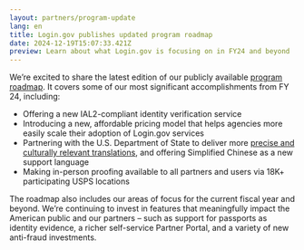 ```yaml
---
layout: partners/program-update
lang: en
title: Login.gov publishes updated program roadmap
date: 2024-12-19T15:07:33.421Z
preview: Learn about what Login.gov is focusing on in FY24 and beyond
---
```

We’re excited to share the latest edition of our publicly available [program roadmap](https://www.login.gov/partners/roadmap/). It covers some of our most significant accomplishments from FY 24, including:

* O﻿ffering a new IAL2-compliant identity verification service
* I﻿ntroducing a new, affordable pricing model that helps agencies more easily scale their adoption of Login.gov services
* P﻿artnering with the U.S. Department of State to deliver more [precise and culturally relevant translations](https://digital.gov/2024/12/17/approaching-language-translations-to-provide-a-better-user-experience/), and offering Simplified Chinese as a new support language
* M﻿aking in-person proofing available to all partners and users via 18K+ participating USPS locations

The roadmap also includes our areas of focus for the current fiscal year and beyond. We’re continuing to invest in features that meaningfully impact the American public and our partners – such as support for passports as identity evidence, a richer self-service Partner Portal, and a variety of new anti-fraud investments.